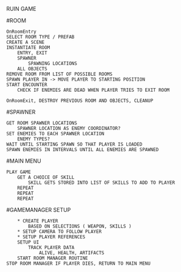 RUIN GAME

#ROOM
	
	OnRoomEntry
	SELECT ROOM TYPE / PREFAB
	CREATE A SCENE
	INSTANTIATE ROOM
		ENTRY, EXIT
		SPAWNER
			SPAWNING LOCATIONS
		ALL OBJECTS
	REMOVE ROOM FROM LIST OF POSSIBLE ROOMS
	SPAWN PLAYER IN -> MOVE PLAYER TO STARTING POSITION
	START ENCOUNTER
		CHECK IF ENEMIES ARE DEAD WHEN PLAYER TRIES TO EXIT ROOM
		
	OnRoomExit, DESTROY PREVIOUS ROOM AND OBJECTS, CLEANUP
		
		

#SPAWNER
	
	GET ROOM SPAWNER LOCATIONS
		SPAWNER LOCATION AS ENEMY COORDINATOR?
	SET ENEMIES TO EACH SPAWNER LOCATION
		ENEMY TYPES?
	WAIT UNTIL STARTING SPAWN SO THAT PLAYER IS LOADED
	SPAWN ENEMIES IN INTERVALS UNTIL ALL ENEMIES ARE SPAWNED
	

#MAIN MENU
	
	PLAY GAME
		GET A CHOICE OF SKILL 
			SKILL GETS STORED INTO LIST OF SKILLS TO ADD TO PLAYER
		REPEAT
		REPEAT
		REPEAT
		
#GAMEMANAGER SETUP
	
		* CREATE PLAYER 
			BASED ON SELECTIONS ( WEAPON, SKILLS )
		* SETUP CAMERA TO FOLLOW PLAYER
		* SETUP PLAYER REFERENCES
		SETUP UI
			TRACK PLAYER DATA
				ALIVE, HEALTH, ARTIFACTS
		START ROOM MANAGER ROUTINE
	STOP ROOM MANAGER IF PLAYER DIES, RETURN TO MAIN MENU
	
